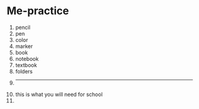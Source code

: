 # Me-practice


1. pencil
2. pen 
3. color
4. marker
1. book
2. notebook
3. textbook
4. folders
4. ----------
5. this is what you will need for school 
4. 
